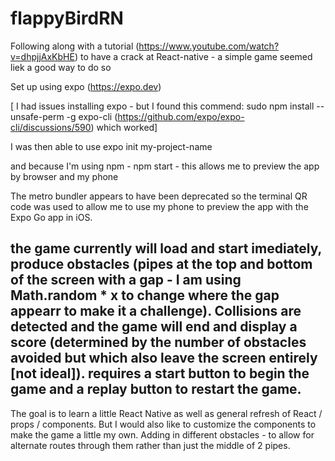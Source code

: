 # flappyBirdRN

Following along with a tutorial (https://www.youtube.com/watch?v=dhpjjAxKbHE) to have a crack at React-native - a simple game seemed liek a good way to do so

Set up using expo (https://expo.dev)

[ I had issues installing expo - but I found this commend: sudo npm install --unsafe-perm -g expo-cli (https://github.com/expo/expo-cli/discussions/590) which worked]

I was then able to use expo init my-project-name

and because I'm using npm - npm start - this allows me to preview the app by browser and my phone

The metro bundler appears to have been deprecated so the terminal QR code was used to allow me to use my phone to preview the app with the Expo Go app in iOS.

the game currently will load and start imediately, produce obstacles (pipes at the top and bottom of the screen with a gap - I am using Math.random * x to change where the gap appearr to make it a challenge). Collisions are detected and the game will end and display a score (determined by the number of obstacles avoided but which also leave the screen entirely [not ideal]). requires a start button to begin the game and a replay button to restart the game.
------

The goal is to learn a little React Native as well as general refresh of React / props / components. But I would also like to customize the components to make the game a little my own. Adding in different obstacles - to allow for alternate routes through them rather than just the middle of 2 pipes.
